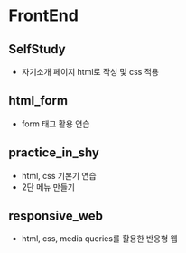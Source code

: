 # FrontEnd


## SelfStudy
- 자기소개 페이지 html로 작성 및 css 적용

## html_form
- form 태그 활용 연습

## practice_in_shy
- html, css 기본기 연습
- 2단 메뉴 만들기

## responsive_web
- html, css, media queries를 활용한 반응형 웹 
